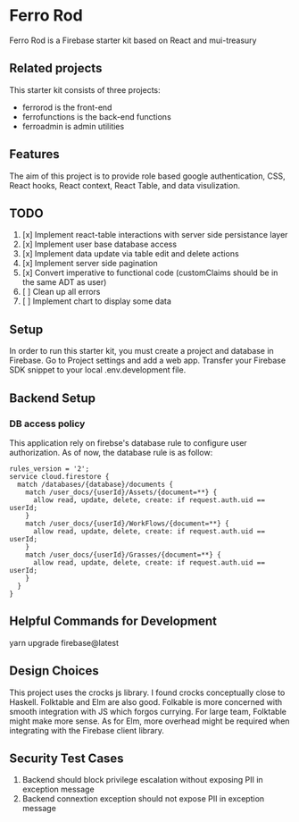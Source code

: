 # Ferro Rod

Ferro Rod is a Firebase starter kit based on React and mui-treasury

## Related projects

This starter kit consists of three projects:

- ferrorod is the front-end
- ferrofunctions is the back-end functions
- ferroadmin is admin utilities


## Features

The aim of this project is to provide role based google authentication, CSS, React hooks, React context, React Table, and data visulization.

## TODO

1. [x] Implement react-table interactions with server side persistance layer
2. [x] Implement user base database access
3. [x] Implement data update via table edit and delete actions
4. [x] Implement server side pagination
5. [x] Convert imperative to functional code (customClaims should be in the same ADT as user)
6. [ ] Clean up all errors
7. [ ] Implement chart to display some data

## Setup

In order to run this starter kit, you must create a project and database in Firebase.  Go to Project settings and add a web app.  Transfer your Firebase SDK snippet to your local .env.development file.

## Backend Setup
### DB access policy
This application rely on firebse's database rule to configure user authorization.  As of now, the database rule is as follow:
```
rules_version = '2';
service cloud.firestore {
  match /databases/{database}/documents {
    match /user_docs/{userId}/Assets/{document=**} {
      allow read, update, delete, create: if request.auth.uid == userId;
    }
    match /user_docs/{userId}/WorkFlows/{document=**} {
      allow read, update, delete, create: if request.auth.uid == userId;
    }
    match /user_docs/{userId}/Grasses/{document=**} {
      allow read, update, delete, create: if request.auth.uid == userId;
    }
  }
}
```

## Helpful Commands for Development
yarn upgrade firebase@latest

## Design Choices
This project uses the crocks js library. I found crocks conceptually close to Haskell. Folktable and Elm are also good. Folkable is more concerned with smooth integration with JS which forgos currying. For large team, Folktable might make more sense.  As for Elm, more overhead might be required when integrating with the Firebase client library.

## Security Test Cases
1. Backend should block privilege escalation without exposing PII in exception message
2. Backend connextion exception should not expose PII in exception message
